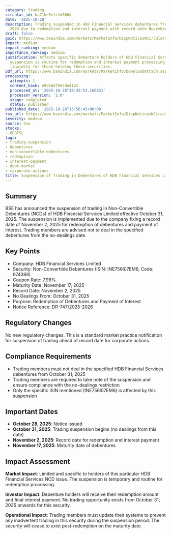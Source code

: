 ```yaml
---
category: trading
circular_id: ba71be5efc1d866d
date: '2025-10-28'
description: Trading suspended in HDB Financial Services debentures from October 31,
  2025 due to redemption and interest payment with record date November 2, 2025.
draft: false
guid: https://www.bseindia.com/markets/MarketInfo/DispNoticesNCirculars.aspx?Noticeid={C971E731-B478-4B91-B518-0F2B6247FD4C}&noticeno=20251028-60&dt=10/28/2025&icount=60&totcount=64&flag=0
impact: medium
impact_ranking: medium
importance_ranking: medium
justification: Affects specific debenture holders of HDB Financial Services. Trading
  suspension is routine for redemption and interest payment processing but impacts
  liquidity for those holding these securities.
pdf_url: https://www.bseindia.com/markets/MarketInfo/DownloadAttach.aspx?id=20251028-60&attachedId=
processing:
  attempts: 1
  content_hash: e9ded4f9d5de412c
  processed_at: '2025-10-28T18:43:53.166831'
  processor_version: '2.0'
  stage: completed
  status: published
published_date: '2025-10-28T15:56:43+00:00'
rss_url: https://www.bseindia.com/markets/MarketInfo/DispNoticesNCirculars.aspx?Noticeid={C971E731-B478-4B91-B518-0F2B6247FD4C}&noticeno=20251028-60&dt=10/28/2025&icount=60&totcount=64&flag=0
severity: medium
source: bse
stocks:
- HDBFSL
tags:
- trading-suspension
- debentures
- non-convertible-debentures
- redemption
- interest-payment
- debt-market
- corporate-actions
title: Suspension of Trading in Debentures of HDB Financial Services Limited
---
```


## Summary

BSE has announced the suspension of trading in Non-Convertible Debentures (NCDs) of HDB Financial Services Limited effective October 31, 2025. The suspension is implemented due to the company fixing a record date of November 2, 2025 for redemption of debentures and payment of interest. Trading members are advised not to deal in the specified debentures from the no-dealings date.

## Key Points

- Company: HDB Financial Services Limited
- Security: Non-Convertible Debentures (ISIN: INE756I07EM6, Code: 974366)
- Coupon Rate: 7.96%
- Maturity Date: November 17, 2025
- Record Date: November 2, 2025
- No Dealings From: October 31, 2025
- Purpose: Redemption of Debentures and Payment of Interest
- Notice Reference: DR-747/2025-2026

## Regulatory Changes

No new regulatory changes. This is a standard market practice notification for suspension of trading ahead of record date for corporate actions.

## Compliance Requirements

- Trading members must not deal in the specified HDB Financial Services debentures from October 31, 2025
- Trading members are required to take note of the suspension and ensure compliance with the no-dealings restriction
- Only the specific ISIN mentioned (INE756I07EM6) is affected by this suspension

## Important Dates

- **October 28, 2025**: Notice issued
- **October 31, 2025**: Trading suspension begins (no dealings from this date)
- **November 2, 2025**: Record date for redemption and interest payment
- **November 17, 2025**: Maturity date of debentures

## Impact Assessment

**Market Impact**: Limited and specific to holders of this particular HDB Financial Services NCD issue. The suspension is temporary and routine for redemption processing.

**Investor Impact**: Debenture holders will receive their redemption amount and final interest payment. No trading opportunity exists from October 31, 2025 onwards for this security.

**Operational Impact**: Trading members must update their systems to prevent any inadvertent trading in this security during the suspension period. The security will cease to exist post-redemption on the maturity date.